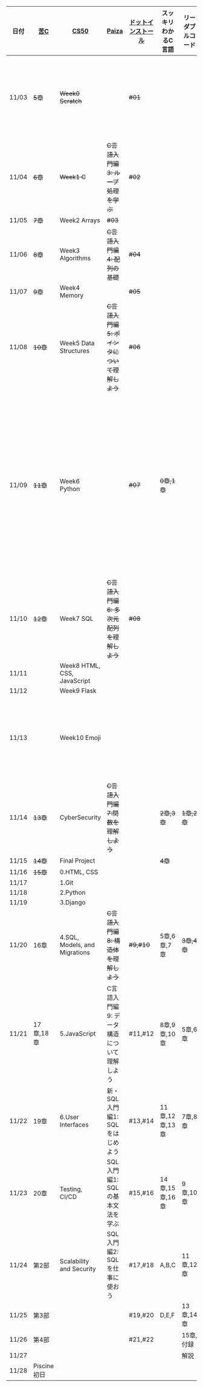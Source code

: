 | 日付 | [苦C](https://9cguide.appspot.com/) | [CS50](https://cs50.jp/) | [Paiza](https://paiza.jp/works/c/primer) | [ドットインストール](https://dotinstall.com/lessons/basic_c) | スッキリわかるC言語 | リーダブルコード | その他 | 
|----|----|----|----|----|----|---|---|
| 11/03 | ~~5章~~ | ~~Week0 Scratch~~ |  | ~~#01~~ |  |  | ~~スケジュールを作成~~ |
| 11/04 | ~~6章~~ | ~~Week1 C~~ | ~~C言語入門編3: ループ処理を学ぶ~~ | ~~#02~~ |
| 11/05 | ~~7章~~ | Week2 Arrays | ~~#03~~ |
| 11/06 | ~~8章~~ | Week3 Algorithms | ~~C言語入門編4: 配列の基礎~~ | ~~#04~~ |
| 11/07 | ~~9章~~ | Week4 Memory |  | ~~#05~~ |
| 11/08 | ~~10章~~ | Week5 Data Structures | ~~C言語入門編5: ポインタについて理解しよう~~ | ~~#06~~ |
| 11/09 | ~~11章~~ | Week6 Python |  | ~~#07~~ | ~~0章,1章~~ | | ~~スッキリわかるCとリーダブルコードを追加~~ |
| 11/10 | ~~12章~~ | Week7 SQL | ~~C言語入門編6: 多次元配列を理解しよう~~ | ~~#08~~ | |  |
| 11/11 |  | Week8 HTML, CSS, JavaScript |  | |  |  |
| 11/12 |  | Week9 Flask |  | |  |  |
| 11/13 |  | Week10 Emoji |  | |  |  | ~~スケジュールを更新~~ |
| 11/14 | ~~13章~~ | CyberSecurity | ~~C言語入門編7:関数を理解しよう~~ |  | ~~2章,3章~~ | ~~1章,2章~~ |
| 11/15 | ~~14章~~ | Final Project |  |  | ~~4章~~ |  |
| 11/16 | ~~15章~~ | 0.HTML, CSS |  |  |  |  |
| 11/17 |  | 1.Git |  |  |  |  |
| 11/18 |  | 2.Python |  |  |  |  |
| 11/19 |  | 3.Django |  |  |  |  |
| 11/20 | 16章 | 4.SQL, Models, and Migrations | ~~C言語入門編8: 構造体を理解しよう~~ | ~~#9,#10~~ | 5章,6章,7章 | ~~3章,4章~~ |
| 11/21 | 17章,18章 | 5.JavaScript | C言語入門編9: データ構造について理解しよう | #11,#12 | 8章,9章,10章 | 5章,6章 |
| 11/22 | 19章 | 6.User Interfaces | 新・SQL入門編1: SQLをはじめよう | #13,#14 | 11章,12章,13章 | 7章,8章 |
| 11/23 | 20章 | Testing, CI/CD | SQL入門編1: SQLの基本文法を学ぶ | #15,#16 | 14章,15章,16章  | 9章,10章 |
| 11/24 | 第2部 | Scalability and Security | SQL入門編2: SQLを仕事に使おう | #17,#18 | A,B,C | 11章,12章 |
| 11/25 | 第3部 |  |  | #19,#20 | D,E,F | 13章,14章 |
| 11/26 | 第4部 |  |  | #21,#22 | | 15章,付録 |
| 11/27 |  |  |  |  |  | 解説 |
| 11/28 | Piscine初日 |
